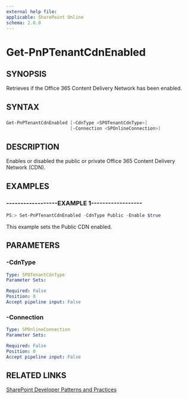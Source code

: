 ```yaml
---
external help file:
applicable: SharePoint Online
schema: 2.0.0
---
```

# Get-PnPTenantCdnEnabled

## SYNOPSIS
Retrieves if the Office 365 Content Delivery Network has been enabled.

## SYNTAX 

### 
```powershell
Get-PnPTenantCdnEnabled [-CdnType <SPOTenantCdnType>]
                        [-Connection <SPOnlineConnection>]
```

## DESCRIPTION
Enables or disabled the public or private Office 365 Content Delivery Network (CDN).

## EXAMPLES

### ------------------EXAMPLE 1------------------
```powershell
PS:> Set-PnPTenantCdnEnabled -CdnType Public -Enable $true
```

This example sets the Public CDN enabled.

## PARAMETERS

### -CdnType


```yaml
Type: SPOTenantCdnType
Parameter Sets: 

Required: False
Position: 0
Accept pipeline input: False
```

### -Connection


```yaml
Type: SPOnlineConnection
Parameter Sets: 

Required: False
Position: 0
Accept pipeline input: False
```

## RELATED LINKS

[SharePoint Developer Patterns and Practices](http://aka.ms/sppnp)